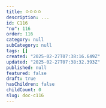 ```yaml
---
title: ㅇㅇㅇㅇ
description: ...
id: C116
"no": 116
order: 116
category: null
subCategory: null
tags: []
created: "2025-02-27T07:38:16.649Z"
updated: "2025-02-27T07:38:32.393Z"
published: null
featured: false
draft: true
hasChildren: false
childCount: 0
slug: doc-c116
---
```



